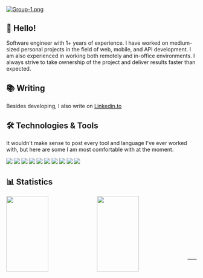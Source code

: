 [![Group-1.png](https://i.postimg.cc/Tw5sZhsb/Group-1.png)](https://postimg.cc/YGk8F2M2)

## 👋 Hello! 
Software engineer with 1+ years of experience. I have worked on medium-sized personal projects in the field of web, mobile, and API development. I am also experienced in working both remotely and in-office environments. I always strive to take ownership of the project and deliver results faster than expected.

## 📚 Writing
Besides developing, I also write on [Linkedin.to](https://www.linkedin.com/in/edward-melendez-588b6b254/)



## 🛠️ Technologies & Tools
It wouldn't make sense to post every tool and language I've ever worked with, but here are some I am most comfortable with at the moment.

![](https://img.shields.io/badge/Code-JavaScript-informational?style=flat&color=informational&logo=javascript)
![](https://img.shields.io/badge/Code-React-informational?style=flat&color=informational&logo=react)
![](https://img.shields.io/badge/Code-TypeScript-informational?style=flat&color=informational)
![](https://img.shields.io/badge/Code-Vue-informational?style=flat&color=informational&logo=vue.js)
![](https://img.shields.io/badge/Code-EcmaScript-informational?style=flat&color=informational)
![](https://img.shields.io/badge/Code-Node-informational?style=flat&color=informational&logo=node.js)
![](https://img.shields.io/badge/Tool-Webpack-informational?style=flat&color=warning&logo=webpack)
![](https://img.shields.io/badge/Tool-Jest-informational?style=flat&color=warning&logo=jest)
![](https://img.shields.io/badge/Tool-SCSS-informational?style=flat&color=warning&logo=sass)
![](https://img.shields.io/badge/Tool-Docker-informational?style=flat&color=warning&logo=docker)

## 📊 Statistics
  <image align="left" width="47%" height="200px" src="http://github-readme-streak-stats.herokuapp.com?user=EdwardMelendezM&theme=tokyonight&locale=es&mode=weekly&dates=EB5454)](https://git.io/streak-stats" />
  <image align="left" width="47%" height="200px" src="https://github-readme-stats.vercel.app/api?username=anuraghazra&hide=contribs" />
  <br/><br/><br/><br/><br/><br/><br/><br/><br/>
  <hr/>